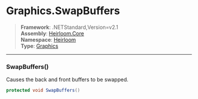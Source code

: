# Graphics.SwapBuffers

> **Framework**: .NETStandard,Version=v2.1  
> **Assembly**: [Heirloom.Core][0]  
> **Namespace**: [Heirloom][0]  
> **Type**: [Graphics][1]  

--------------------------------------------------------------------------------

### SwapBuffers()

Causes the back and front buffers to be swapped.

```cs
protected void SwapBuffers()
```

[0]: ../Heirloom.Core.md
[1]: Heirloom.Graphics.md
